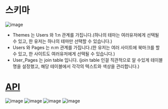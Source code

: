 # 스키마

![image](https://user-images.githubusercontent.com/72782088/118912338-9c96e380-b962-11eb-99a3-b2761f0110e9.png)

- Themes 는 Users 와 1:n 관계를 가집니다.(하나의 테마는 여러유저에게 선택될 수 있고, 한 유저는 하나의 테마만 선택할 수 있습니다.)
- Users 와 Pages 는 n:m 관계를 가집니다.(한 유저는 여러 사이트에 북마크를 할 수 있고, 한 사이트도 여러유저에게 선택될 수 있습니다.)
- User_Pages 는 join table 입니다. (join table 인걸 직관적으로 알 수있게 테이블명을 설정했고, 해당 테이블에서 각각의 텍스트와 색상을 관리합니다.)

# [API](https://app.gitbook.com/@sssver28/s/liner/)

![image](https://user-images.githubusercontent.com/72782088/118934668-8fd7b700-b985-11eb-9033-f2323116b882.png)
![image](https://user-images.githubusercontent.com/72782088/118934704-9c5c0f80-b985-11eb-8b42-0cbfa0b85b64.png)
![image](https://user-images.githubusercontent.com/72782088/118934746-a8e06800-b985-11eb-8990-25a504757c3f.png)
![image](https://user-images.githubusercontent.com/72782088/118934773-b0077600-b985-11eb-9381-246146ceb931.png)
